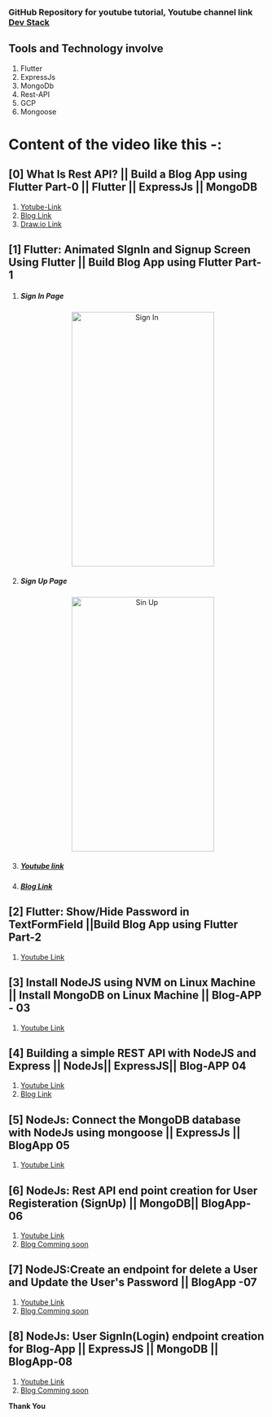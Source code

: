### GitHub Repository for youtube tutorial, Youtube channel link [Dev Stack](https://www.youtube.com/channel/UCE9YNto5Fc8u7DdOTuCm8rw)

## Tools and Technology involve

1. Flutter
2. ExpressJs
3. MongoDb
4. Rest-API
5. GCP
6. Mongoose

# Content of the video like this -:

## [0] What Is Rest API? || Build a Blog App using Flutter Part-0 || Flutter || ExpressJs || MongoDB

1. [Yotube-Link](https://www.youtube.com/watch?v=T35T8nzyRDI)
2. [Blog Link](https://medium.com/@balram0698/introduction-of-blog-app-development-from-scratch-blogapp-part-0-d19f6aef9299?source=---------4------------------)
3. [Draw.io Link](https://www.draw.io/?lightbox=1&highlight=0000ff&edit=_blank&layers=1&nav=1&page-id=SgStdr2rC7qg5bD1QRTW#G1hFM7_varv9C--swhLQEDc5JGPNZI7YgB)

## [1] Flutter: Animated SIgnIn and Signup Screen Using Flutter || Build Blog App using Flutter Part-1

1. <h5>Sign In Page</h5>
   <p align="center">
     <img src="https://github.com/balram0608/youtube-tutorial/blob/master/image/signIn.gif" width="280" height="500"  title="hover text" alt ="Sign In">
     </p>

2. <h5>Sign Up Page</h5>
     <p align="center">
     <img src="https://github.com/balram0608/youtube-tutorial/blob/master/image/signup.gif" width="280" height="500"   alt="Sin Up">
   </p>

3. <h5> <a href="https://youtu.be/T7evkslL650">Youtube link</a> </h5>

4. <h5> <a href="https://medium.com/@balram0698/flutter-signin-and-signup-screen-with-dark-mode-bloagapp-part-1-9ea082bec82a?source=---------2------------------">Blog Link</a></h5>

## [2] Flutter: Show/Hide Password in TextFormField ||Build Blog App using Flutter Part-2

1. [Youtube Link](https://www.youtube.com/watch?v=mYSADRPESec&t=381s)

## [3] Install NodeJS using NVM on Linux Machine || Install MongoDB on Linux Machine || Blog-APP - 03

1. [Youtube Link](https://www.youtube.com/watch?v=3Pol218EKcQ&t=8s)

## [4] Building a simple REST API with NodeJS and Express || NodeJs|| ExpressJS|| Blog-APP 04

1. [Youtube Link](https://www.youtube.com/watch?v=bDykTWre_5o)
2. [Blog Link](https://medium.com/@balram0698/building-a-simple-rest-api-with-nodejs-and-express-blog-app-02-76d5715921e8?source=---------4------------------)

## [5] NodeJs: Connect the MongoDB database with NodeJs using mongoose || ExpressJs || BlogApp 05

1. [Youtube Link](https://www.youtube.com/watch?v=kFJaXNP_YpI)

## [6] NodeJs: Rest API end point creation for User Registeration (SignUp) || MongoDB|| BlogApp-06

1. [Youtube Link](https://www.youtube.com/watch?v=kRk8mPlM_RQ)
2. [Blog Comming soon](#)

## [7] NodeJS:Create an endpoint for delete a User and Update the User's Password || BlogApp -07

1. [Youtube Link](https://www.youtube.com/watch?v=zl4WmDTVrIA)
2. [Blog Comming soon](#)

## [8] NodeJs: User SignIn(Login) endpoint creation for Blog-App || ExpressJS || MongoDB || BlogApp-08

1. [Youtube Link](https://www.youtube.com/watch?v=CofTLSv7LXI)
2. [Blog Comming soon](#)

**Thank You**
